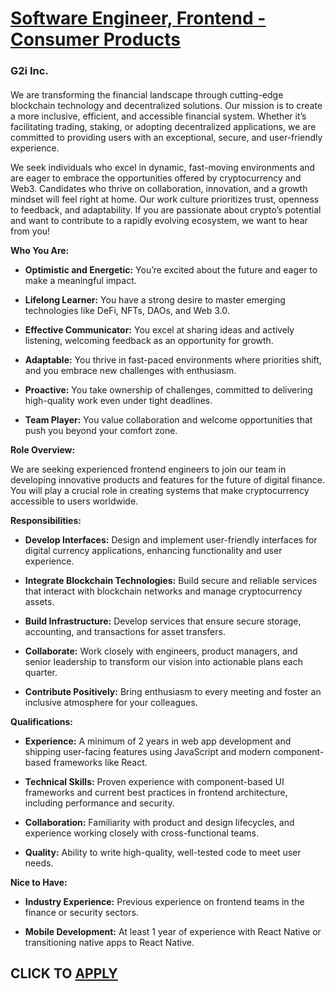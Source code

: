 # [Software Engineer, Frontend - Consumer Products](https://www.remotewlb.com/apply/software-engineer-frontend-consumer-products-139275)  
### G2i Inc.  
####  

We are transforming the financial landscape through cutting-edge blockchain technology and decentralized solutions. Our mission is to create a more inclusive, efficient, and accessible financial system. Whether it’s facilitating trading, staking, or adopting decentralized applications, we are committed to providing users with an exceptional, secure, and user-friendly experience.

We seek individuals who excel in dynamic, fast-moving environments and are eager to embrace the opportunities offered by cryptocurrency and Web3. Candidates who thrive on collaboration, innovation, and a growth mindset will feel right at home. Our work culture prioritizes trust, openness to feedback, and adaptability. If you are passionate about crypto’s potential and want to contribute to a rapidly evolving ecosystem, we want to hear from you!

 **Who You Are:**

  *  **Optimistic and Energetic:** You’re excited about the future and eager to make a meaningful impact.

  *  **Lifelong Learner:** You have a strong desire to master emerging technologies like DeFi, NFTs, DAOs, and Web 3.0.

  *  **Effective Communicator:** You excel at sharing ideas and actively listening, welcoming feedback as an opportunity for growth.

  *  **Adaptable:** You thrive in fast-paced environments where priorities shift, and you embrace new challenges with enthusiasm.

  *  **Proactive:** You take ownership of challenges, committed to delivering high-quality work even under tight deadlines.

  *  **Team Player:** You value collaboration and welcome opportunities that push you beyond your comfort zone.

 **Role Overview:**

We are seeking experienced frontend engineers to join our team in developing innovative products and features for the future of digital finance. You will play a crucial role in creating systems that make cryptocurrency accessible to users worldwide.

 **Responsibilities:**

  *  **Develop Interfaces:** Design and implement user-friendly interfaces for digital currency applications, enhancing functionality and user experience.

  *  **Integrate Blockchain Technologies:** Build secure and reliable services that interact with blockchain networks and manage cryptocurrency assets.

  *  **Build Infrastructure:** Develop services that ensure secure storage, accounting, and transactions for asset transfers.

  *  **Collaborate:** Work closely with engineers, product managers, and senior leadership to transform our vision into actionable plans each quarter.

  *  **Contribute Positively:** Bring enthusiasm to every meeting and foster an inclusive atmosphere for your colleagues.

 **Qualifications:**

  *  **Experience:** A minimum of 2 years in web app development and shipping user-facing features using JavaScript and modern component-based frameworks like React.

  *  **Technical Skills:** Proven experience with component-based UI frameworks and current best practices in frontend architecture, including performance and security.

  *  **Collaboration:** Familiarity with product and design lifecycles, and experience working closely with cross-functional teams.

  *  **Quality:** Ability to write high-quality, well-tested code to meet user needs.

 **Nice to Have:**

  *  **Industry Experience:** Previous experience on frontend teams in the finance or security sectors.

  *  **Mobile Development:** At least 1 year of experience with React Native or transitioning native apps to React Native.

  
## CLICK TO [APPLY](https://www.remotewlb.com/apply/software-engineer-frontend-consumer-products-139275)

